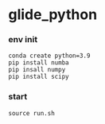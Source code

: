 # glide_python
### env init
    conda create python=3.9
    pip install numba
    pip insall numpy
    pip install scipy
### start
    source run.sh
